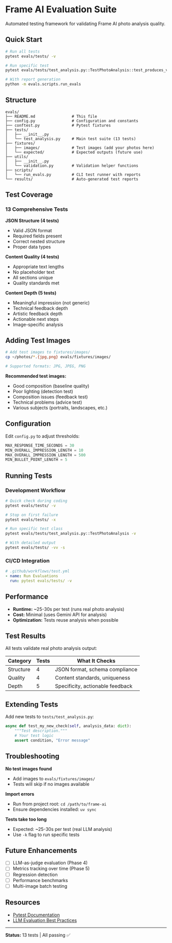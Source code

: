 # Frame AI Evaluation Suite

Automated testing framework for validating Frame AI photo analysis quality.

## Quick Start

```bash
# Run all tests
pytest evals/tests/ -v

# Run specific test
pytest evals/tests/test_analysis.py::TestPhotoAnalysis::test_produces_valid_json -v

# With report generation
python -m evals.scripts.run_evals
```

## Structure

```
evals/
├── README.md                # This file
├── config.py                # Configuration and constants
├── conftest.py              # Pytest fixtures
├── tests/
│   ├── __init__.py
│   └── test_analysis.py     # Main test suite (13 tests)
├── fixtures/
│   ├── images/              # Test images (add your photos here)
│   └── expected/            # Expected outputs (future use)
├── utils/
│   ├── __init__.py
│   └── validation.py        # Validation helper functions
├── scripts/
│   └── run_evals.py         # CLI test runner with reports
└── results/                 # Auto-generated test reports
```

## Test Coverage

### 13 Comprehensive Tests

**JSON Structure (4 tests)**
- Valid JSON format
- Required fields present
- Correct nested structure
- Proper data types

**Content Quality (4 tests)**
- Appropriate text lengths
- No placeholder text
- All sections unique
- Quality standards met

**Content Depth (5 tests)**
- Meaningful impression (not generic)
- Technical feedback depth
- Artistic feedback depth
- Actionable next steps
- Image-specific analysis

## Adding Test Images

```bash
# Add test images to fixtures/images/
cp ~/photos/*.{jpg,png} evals/fixtures/images/

# Supported formats: JPG, JPEG, PNG
```

**Recommended test images:**
- Good composition (baseline quality)
- Poor lighting (detection test)
- Composition issues (feedback test)
- Technical problems (advice test)
- Various subjects (portraits, landscapes, etc.)

## Configuration

Edit `config.py` to adjust thresholds:

```python
MAX_RESPONSE_TIME_SECONDS = 30
MIN_OVERALL_IMPRESSION_LENGTH = 10
MAX_OVERALL_IMPRESSION_LENGTH = 500
MIN_BULLET_POINT_LENGTH = 5
```

## Running Tests

### Development Workflow

```bash
# Quick check during coding
pytest evals/tests/ -v

# Stop on first failure
pytest evals/tests/ -x

# Run specific test class
pytest evals/tests/test_analysis.py::TestPhotoAnalysis -v

# With detailed output
pytest evals/tests/ -vv -s
```

### CI/CD Integration

```yaml
# .github/workflows/test.yml
- name: Run Evaluations
  run: pytest evals/tests/ -v
```

## Performance

- **Runtime:** ~25-30s per test (runs real photo analysis)
- **Cost:** Minimal (uses Gemini API for analysis)
- **Optimization:** Tests reuse analysis when possible

## Test Results

All tests validate real photo analysis output:

| Category | Tests | What It Checks |
|----------|-------|----------------|
| Structure | 4 | JSON format, schema compliance |
| Quality | 4 | Content standards, uniqueness |
| Depth | 5 | Specificity, actionable feedback |

## Extending Tests

Add new tests to `tests/test_analysis.py`:

```python
async def test_my_new_check(self, analysis_data: dict):
    """Test description."""
    # Your test logic
    assert condition, "Error message"
```

## Troubleshooting

**No test images found**
- Add images to `evals/fixtures/images/`
- Tests will skip if no images available

**Import errors**
- Run from project root: `cd /path/to/frame-ai`
- Ensure dependencies installed: `uv sync`

**Tests take too long**
- Expected: ~25-30s per test (real LLM analysis)
- Use `-k` flag to run specific tests

## Future Enhancements

- [ ] LLM-as-judge evaluation (Phase 4)
- [ ] Metrics tracking over time (Phase 5)
- [ ] Regression detection
- [ ] Performance benchmarks
- [ ] Multi-image batch testing

## Resources

- [Pytest Documentation](https://docs.pytest.org/)
- [LLM Evaluation Best Practices](https://www.confident-ai.com/blog/llm-evaluation-metrics-everything-you-need-for-llm-evaluation)

---

**Status:** 13 tests | All passing ✅
